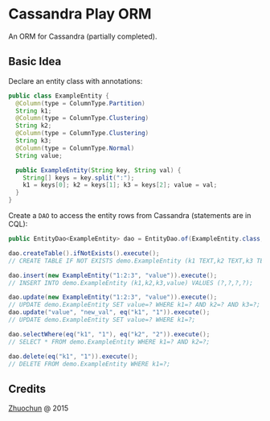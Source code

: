 # Cassandra Play ORM

An ORM for Cassandra (partially completed).

## Basic Idea

Declare an entity class with annotations:

``` java
public class ExampleEntity {
  @Column(type = ColumnType.Partition)
  String k1;
  @Column(type = ColumnType.Clustering)
  String k2;
  @Column(type = ColumnType.Clustering)
  String k3;
  @Column(type = ColumnType.Normal)
  String value;

  public ExampleEntity(String key, String val) {
    String[] keys = key.split(":");
    k1 = keys[0]; k2 = keys[1]; k3 = keys[2]; value = val;
  }
}
```

Create a `DAO` to access the entity rows from Cassandra (statements are in CQL):

``` java
public EntityDao<ExampleEntity> dao = EntityDao.of(ExampleEntity.class, new Context());

dao.createTable().ifNotExists().execute();
// CREATE TABLE IF NOT EXISTS demo.ExampleEntity (k1 TEXT,k2 TEXT,k3 TEXT, PRIMARY KEY ((k1),k2,k3));

dao.insert(new ExampleEntity("1:2:3", "value")).execute();
// INSERT INTO demo.ExampleEntity (k1,k2,k3,value) VALUES (?,?,?,?);

dao.update(new ExampleEntity("1:2:3", "value")).execute();
// UPDATE demo.ExampleEntity SET value=? WHERE k1=? AND k2=? AND k3=?;
dao.update("value", "new_val", eq("k1", "1")).execute();
// UPDATE demo.ExampleEntity SET value=? WHERE k1=?;

dao.selectWhere(eq("k1", "1"), eq("k2", "2")).execute();
// SELECT * FROM demo.ExampleEntity WHERE k1=? AND k2=?;

dao.delete(eq("k1", "1")).execute();
// DELETE FROM demo.ExampleEntity WHERE k1=?;
```

## Credits

[Zhuochun](https://github.com/zhuochun) @ 2015
